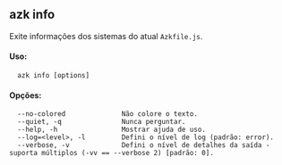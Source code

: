 ## azk info

  Exite informações dos sistemas do atual `Azkfile.js`.

#### Uso:

```
  azk info [options]
```

####  Opções:

```
  --no-colored              Não colore o texto.
  --quiet, -q               Nunca perguntar.
  --help, -h                Mostrar ajuda de uso.
  --log=<level>, -l         Defini o nível de log (padrão: error).
  --verbose, -v             Defini o nível de detalhes da saída - suporta múltiplos (-vv == --verbose 2) [padrão: 0].
```
